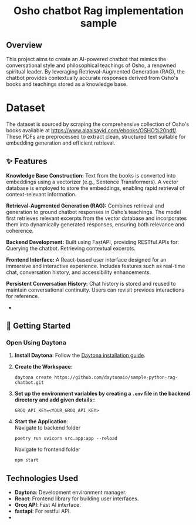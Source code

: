 # <p align="center">Osho chatbot Rag implementation sample </p>

## Overview
This project aims to create an AI-powered chatbot that mimics the conversational style and philosophical teachings of Osho, a renowned spiritual leader. By leveraging Retrieval-Augmented Generation (RAG), the chatbot provides contextually accurate responses derived from Osho's books and teachings stored as a knowledge base.


# Dataset 
The dataset is sourced by scraping the comprehensive collection of Osho's books available at https://www.alaalsayid.com/ebooks/OSHO%20pdf/.
These PDFs are preprocessed to extract clean, structured text suitable for embedding generation and efficient retrieval.

## ✨ Features  

**Knowledge Base Construction:**
Text from the books is converted into embeddings using a vectorizer (e.g., Sentence Transformers).
A vector database is employed to store the embeddings, enabling rapid retrieval of context-relevant information.

**Retrieval-Augmented Generation (RAG):**
Combines retrieval and generation to ground chatbot responses in Osho’s teachings.
The model first retrieves relevant excerpts from the vector database and incorporates them into dynamically generated responses, ensuring both relevance and coherence.

**Backend Development:**
Built using FastAPI, providing RESTful APIs for:
Querying the chatbot.
Retrieving contextual excerpts.


**Frontend Interface:**
A React-based user interface designed for an immersive and interactive experience.
Includes features such as real-time chat, conversation history, and accessibility enhancements.

**Persistent Conversation History:**
Chat history is stored and reused to maintain conversational continuity.
Users can revisit previous interactions for reference.

-
## 🚀 Getting Started  

### Open Using Daytona  

1. **Install Daytona**: Follow the [Daytona installation guide](https://www.daytona.io/docs/installation/installation/).  
2. **Create the Workspace**:  
   ```  
   daytona create https://github.com/daytonaio/sample-python-rag-chatbot.git

   ```  

3. **Set up the environment variables by creating a ```.env``` file in the backend directory and add given details:**: 
   ```  
   GROQ_API_KEY=<YOUR_GROQ_API_KEY>
   ```  

4. **Start the Application**:  
   Navigate to backend folder 
      ```
      poetry run uvicorn src.app:app --reload
      ```  
   Navigate to frontend folder 
      ```
      npm start
      ```  

## Technologies Used

- **Daytona**: Development environment manager.  
- **React**: Frontend library for building user interfaces.    
- **Groq API**: Fast AI interface.
- **fastapi**: For restful API.  
- 
